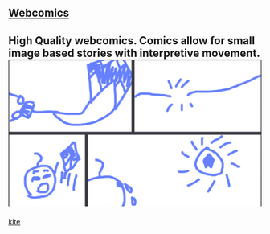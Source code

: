 ## [Webcomics](../)
High Quality webcomics. Comics allow for small image based stories with interpretive movement.
![kite](kite.png)
---
[kite](kite.png)

